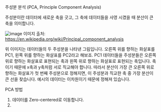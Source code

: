 주성분 분석 (PCA, Principle Component Analysis)


주성분이란 데이터에 새로운 축을 긋고, 그 축에 데이터들을 사영 시켰을 때 분산이 큰 축을 의미합니다.

![image](https://user-images.githubusercontent.com/11609881/112843195-4aadac00-90dd-11eb-8b6d-f81a1e87cbdf.png)
이미지 출처: https://en.wikipedia.org/wiki/Principal_component_analysis

위 이미지는 데이터들의 두 주성분을 나타낸 그림입니다. 
오른쪽 위를 향하는 화살표를 PC1, 왼쪽 위를 향하는 화살표를 PC2라고 해보죠.
PC1
데이터들을 주성분들은 오른쪽 위로 향하는 화살표로 표현되는 축과 왼쪽 위로 향하는 화살표로 표현되는 축입니다. 축이기 때문에 x축과 y축처럼 서로 직교해야 합니다. 따라서 분산이 가장 큰 오른쪽 위로 향하는 화살표가 첫 번째 주성분으로 정해지면, 이 주성분과 직교한 축 중 가장 분산이 큰 선을 찾습니다. 예시의 데이터는 이차원이기 때문에 정해져 있습니다.

PCA 방법
1. 데이터를 Zero-centered로 이동합니다.
2. 


<!--stackedit_data:
eyJoaXN0b3J5IjpbLTE0NzcxMjc2NTIsLTEyNzk5ODUzNDgsLT
E3OTk2ODU1MjgsLTE4OTc3NDYxMDhdfQ==
-->